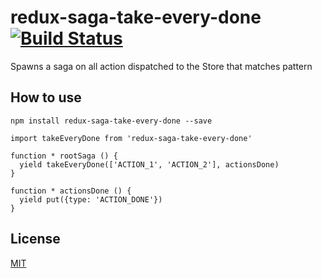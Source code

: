 # redux-saga-take-every-done [![Build Status](https://travis-ci.org/zzzJH/redux-saga-take-every-done.svg?branch=master)](https://travis-ci.org/zzzJH/redux-saga-take-every-done) 

Spawns a saga on all action dispatched to the Store that matches pattern

## How to use

```
npm install redux-saga-take-every-done --save

import takeEveryDone from 'redux-saga-take-every-done'

function * rootSaga () {
  yield takeEveryDone(['ACTION_1', 'ACTION_2'], actionsDone)
}

function * actionsDone () {
  yield put({type: 'ACTION_DONE'})
}
```

## License
[MIT](https://github.com/zzzJH/redux-saga-take-every-done/blob/master/LICENSE)
